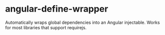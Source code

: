 angular-define-wrapper
======================

Automatically wraps global dependencies into an Angular injectable.  Works for most libraries that support requirejs.
